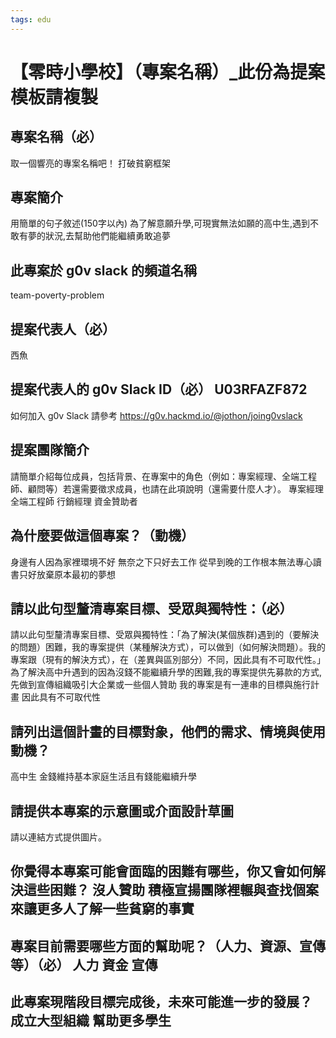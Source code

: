 ```yaml
---
tags: edu
---
```


# 【零時小學校】（專案名稱）_此份為提案模板請複製

## 專案名稱（必）
取一個響亮的專案名稱吧！
打破貧窮框架

## 專案簡介
用簡單的句子敘述(150字以內)
為了解意願升學,可現實無法如願的高中生,遇到不敢有夢的狀況,去幫助他們能繼續勇敢追夢
## 此專案於 g0v slack 的頻道名稱

team-poverty-problem
## 提案代表人（必）
西魚

## 提案代表人的 g0v Slack ID（必） U03RFAZF872

如何加入 g0v Slack 請參考 https://g0v.hackmd.io/@jothon/joing0vslack

## 提案團隊簡介
請簡單介紹每位成員，包括背景、在專案中的角色（例如：專案經理、全端工程師、顧問等）若還需要徵求成員，也請在此項說明（還需要什麼人才）。
專案經理 全端工程師 行銷經理 資金贊助者


## 為什麼要做這個專案？（動機）
身邊有人因為家裡環境不好 無奈之下只好去工作 從早到晚的工作根本無法專心讀書只好放棄原本最初的夢想

## 請以此句型釐清專案目標、受眾與獨特性：（必）
請以此句型釐清專案目標、受眾與獨特性：「為了解決(某個族群)遇到的（要解決的問題）困難，我的專案提供（某種解決方式），可以做到（如何解決問題）。我的專案跟（現有的解決方式），在（差異與區別部分）不同，因此具有不可取代性。」
為了解決高中升遇到的因為沒錢不能繼續升學的困難,我的專案提供先募款的方式,先做到宣傳組織吸引大企業或一些個人贊助
我的專案是有一連串的目標與施行計畫 因此具有不可取代性


## 請列出這個計畫的目標對象，他們的需求、情境與使用動機？
高中生 金錢維持基本家庭生活且有錢能繼續升學

## 請提供本專案的示意圖或介面設計草圖
請以連結方式提供圖片。

## 你覺得本專案可能會面臨的困難有哪些，你又會如何解決這些困難？ 沒人贊助 積極宣揚團隊裡輾與查找個案來讓更多人了解一些貧窮的事實

## 專案目前需要哪些方面的幫助呢？（人力、資源、宣傳等）（必） 人力 資金 宣傳

## 此專案現階段目標完成後，未來可能進一步的發展？ 成立大型組織  幫助更多學生